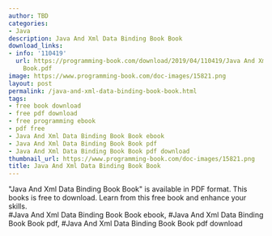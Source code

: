 ```yaml
---
author: TBD
categories:
- Java
description: Java And Xml Data Binding Book Book
download_links:
- info: '110419'
  url: https://programming-book.com/download/2019/04/110419/Java And Xml Data Binding
    Book.pdf
image: https://www.programming-book.com/doc-images/15821.png
layout: post
permalink: /java-and-xml-data-binding-book-book.html
tags:
- free book download
- free pdf download
- free programming ebook
- pdf free
- Java And Xml Data Binding Book Book ebook
- Java And Xml Data Binding Book Book pdf
- Java And Xml Data Binding Book Book pdf download
thumbnail_url: https://www.programming-book.com/doc-images/15821.png
title: Java And Xml Data Binding Book Book
---
```


 
<div class="item-desc text-justify">
  "Java And Xml Data Binding Book Book" is available in PDF format. This books is free to download. Learn from this free book and enhance your skills.
  <br>
  #Java And Xml Data Binding Book Book ebook, #Java And Xml Data Binding Book Book pdf, #Java And Xml Data Binding Book Book pdf download
</div>
